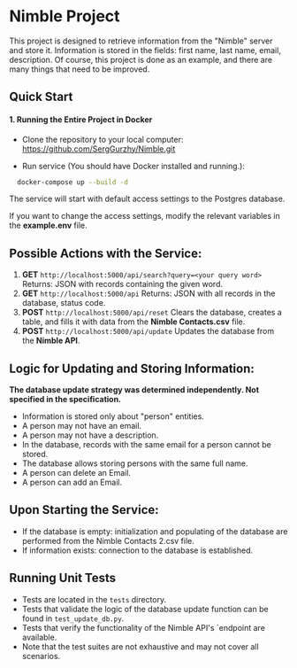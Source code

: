 # Nimble Project

This project is designed to retrieve information from the "Nimble" server and store it.
Information is stored in the fields: first name, last name, email, description.
Of course, this project is done as an example, and there are many things that need to be improved.

## Quick Start

#### 1. Running the Entire Project in Docker

- Clone the repository to your local computer:
 https://github.com/SergGurzhy/Nimble.git

- Run service  (You should have Docker installed and running.):
```sh
  docker-compose up --build -d
  ```
The service will start with default access settings to the Postgres database.

If you want to change the access settings, modify the relevant variables in the **example.env** file.
## Possible Actions with the Service:

1. **GET**  `http://localhost:5000/api/search?query=<your query word>` Returns: JSON with records containing the given word.
2. **GET**  `http://localhost:5000/api` Returns: JSON with all records in the database, status code.
3. **POST** `http://localhost:5000/api/reset` Clears the database, creates a table, and fills it with data from the **Nimble Contacts.csv** file.
4. **POST** `http://localhost:5000/api/update`  Updates the database from the **Nimble API**.





## Logic for Updating and Storing Information:

**The database update strategy was determined independently. Not specified in the specification.**

- Information is stored only about "person" entities.
- A person may not have an email.
- A person may not have a description.
- In the database, records with the same email for a person cannot be stored.
- The database allows storing persons with the same full name.
- A person can delete an Email.
- A person can add an Email.

## Upon Starting the Service:
- If the database is empty: initialization and populating of the database are performed from the Nimble Contacts 2.csv file.
- If information exists: connection to the database is established.

## Running Unit Tests

- Tests are located in the `tests` directory.
- Tests that validate the logic of the database update function can be found in `test_update_db.py`.
- Tests that verify the functionality of the Nimble API's `endpoint are available.
- Note that the test suites are not exhaustive and may not cover all scenarios.
